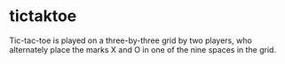 # tictaktoe

Tic-tac-toe is played on a three-by-three grid by two players, who alternately place the marks X and O in one of the nine spaces in the grid.
